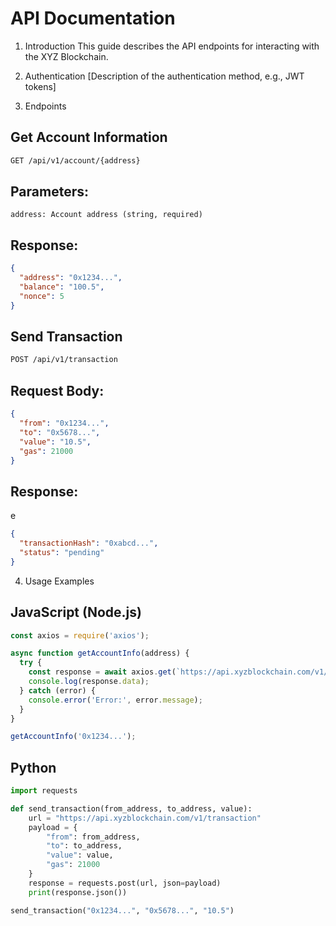 # API Documentation

1. Introduction
This guide describes the API endpoints for interacting with the XYZ Blockchain.

2. Authentication
[Description of the authentication method, e.g., JWT tokens]

3. Endpoints

##  Get Account Information

```bash
GET /api/v1/account/{address}
```

## Parameters:

    address: Account address (string, required)

## Response:

```json
{
  "address": "0x1234...",
  "balance": "100.5",
  "nonce": 5
}
```

## Send Transaction

```bash
POST /api/v1/transaction
```

## Request Body:

```json
{
  "from": "0x1234...",
  "to": "0x5678...",
  "value": "10.5",
  "gas": 21000
}
```

## Response:
e
```json
{
  "transactionHash": "0xabcd...",
  "status": "pending"
}
```

4. Usage Examples

##  JavaScript (Node.js)

```js
const axios = require('axios');

async function getAccountInfo(address) {
  try {
    const response = await axios.get(`https://api.xyzblockchain.com/v1/account/${address}`);
    console.log(response.data);
  } catch (error) {
    console.error('Error:', error.message);
  }
}

getAccountInfo('0x1234...');
```

## Python

```py
import requests

def send_transaction(from_address, to_address, value):
    url = "https://api.xyzblockchain.com/v1/transaction"
    payload = {
        "from": from_address,
        "to": to_address,
        "value": value,
        "gas": 21000
    }
    response = requests.post(url, json=payload)
    print(response.json())

send_transaction("0x1234...", "0x5678...", "10.5")
```